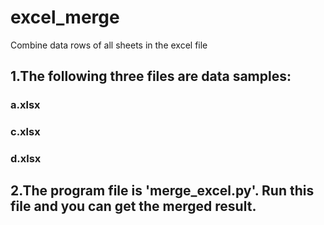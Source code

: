 # excel_merge
Combine data rows of all sheets in the excel file

## 1.The following three files are data samples:
### a.xlsx
### c.xlsx
### d.xlsx
## 2.The program file is 'merge_excel.py'. Run this file and you can get the merged result.
